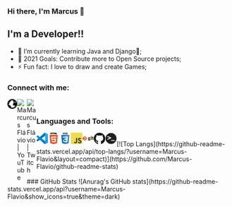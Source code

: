 ### Hi there, I'm Marcus 👋

## I'm a Developer!!

-   🌱 I’m currently learning Java and Django🤣;
-   🥅 2021 Goals: Contribute more to Open Source projects;
-   ⚡ Fun fact: I love to draw and create Games;

### Connect with me:

[<img align="left" alt="jarvis.com" width="22px" src="https://raw.githubusercontent.com/iconic/open-iconic/master/svg/globe.svg" />][website]
[<img align="left" alt="Marcus Flávio | YouTube" width="22px" src="https://cdn.jsdelivr.net/npm/simple-icons@v3/icons/youtube.svg" />][youtube]
[<img align="left" alt="Marcus Flávio | Twitch" width="22px" src="https://cdn.discordapp.com/attachments/854760271424126987/910300571624415232/iconmonstr-twitch-1-removebg-preview.png" />][twitch]

<br />

### Languages and Tools:

<img align="left" alt="Visual Studio Code" width="26px" src="https://raw.githubusercontent.com/github/explore/80688e429a7d4ef2fca1e82350fe8e3517d3494d/topics/visual-studio-code/visual-studio-code.png" />
<img align="left" alt="HTML5" width="26px" src="https://raw.githubusercontent.com/github/explore/80688e429a7d4ef2fca1e82350fe8e3517d3494d/topics/html/html.png" />
<img align="left" alt="CSS3" width="26px" src="https://raw.githubusercontent.com/github/explore/80688e429a7d4ef2fca1e82350fe8e3517d3494d/topics/css/css.png" />
<img align="left" alt="JavaScript" width="26px" src="https://raw.githubusercontent.com/github/explore/80688e429a7d4ef2fca1e82350fe8e3517d3494d/topics/javascript/javascript.png" />
<img align="left" alt="Git" width="26px" src="https://raw.githubusercontent.com/github/explore/80688e429a7d4ef2fca1e82350fe8e3517d3494d/topics/git/git.png" />
<img align="left" alt="GitHub" width="26px" src="https://raw.githubusercontent.com/github/explore/78df643247d429f6cc873026c0622819ad797942/topics/github/github.png" />
<img align="left" alt="Terminal" width="26px" src="https://raw.githubusercontent.com/github/explore/80688e429a7d4ef2fca1e82350fe8e3517d3494d/topics/terminal/terminal.png" />
<br />
[![Top Langs](https://github-readme-stats.vercel.app/api/top-langs/?username=Marcus-Flavio&layout=compact)](https://github.com/Marcus-Flavio/github-readme-stats)
<br />
<br />
### GitHub Stats
![Anurag's GitHub stats](https://github-readme-stats.vercel.app/api?username=Marcus-Flavio&show_icons=true&theme=dark)

<br />
<br />

[website]: https://www.google.com
[twitch]: https://www.twitch.tv/marcus_flavio
[youtube]: https://www.youtube.com/channel/UCfZDbrO7EAp0kjhX9MugGaA
